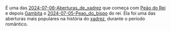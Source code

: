 É uma das [2024-07-06-Aberturas_de_xadrez](api/2024/07/06/2024-07-06-Aberturas_de_xadrez.md) que começa com [Peão do Rei](_insight/Peão%20do%20Rei.md) e depois [Gambita](api/2024/07/01/2024-07-01-Gambito.md) o [2024-07-05-Peao_do_bispo](_insight/2024-07-05-Peao_do_bispo.md) do rei. Ela foi uma das aberturas mais populares na história do [xadrez](api/2024/07/06/2024-07-06-Xadrez.md), durante o período romântico.